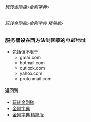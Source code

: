 ###### 玩转金刚梯>金刚字典>
###### 玩转金刚梯>金刚字典 精简版>

### 服务器设在西方法制国家的电邮地址
- 包括但不限于
  - gmail.com
  - hotmail.com
  - outlook.com
  - yahoo.com
  - protonmail.com
 


#### 返回到
- [玩转金刚梯](https://github.com/a2zitpro/web/blob/master/LadderFree/A.md)
- [金刚字典](https://github.com/a2zitpro/web/blob/master/LadderFree/kkDictionary/KKDictionary.md)
- [金刚字典 精简版](https://github.com/a2zitpro/web/blob/master/LadderFree/kkDictionary/KKDictionaryShortVersion.md)
